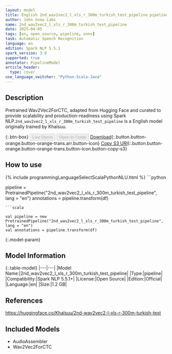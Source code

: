 ```yaml
---
layout: model
title: English 2nd_wav2vec2_l_xls_r_300m_turkish_test_pipeline pipeline Wav2Vec2ForCTC from Khalsuu
author: John Snow Labs
name: 2nd_wav2vec2_l_xls_r_300m_turkish_test_pipeline
date: 2025-04-05
tags: [en, open_source, pipeline, onnx]
task: Automatic Speech Recognition
language: en
edition: Spark NLP 5.5.1
spark_version: 3.0
supported: true
annotator: PipelineModel
article_header:
  type: cover
use_language_switcher: "Python-Scala-Java"
---
```


## Description

Pretrained Wav2Vec2ForCTC, adapted from Hugging Face and curated to provide scalability and production-readiness using Spark NLP.`2nd_wav2vec2_l_xls_r_300m_turkish_test_pipeline` is a English model originally trained by Khalsuu.

{:.btn-box}
<button class="button button-orange" disabled>Live Demo</button>
<button class="button button-orange" disabled>Open in Colab</button>
[Download](https://s3.amazonaws.com/auxdata.johnsnowlabs.com/public/models/2nd_wav2vec2_l_xls_r_300m_turkish_test_pipeline_en_5.5.1_3.0_1743874525296.zip){:.button.button-orange.button-orange-trans.arr.button-icon}
[Copy S3 URI](s3://auxdata.johnsnowlabs.com/public/models/2nd_wav2vec2_l_xls_r_300m_turkish_test_pipeline_en_5.5.1_3.0_1743874525296.zip){:.button.button-orange.button-orange-trans.button-icon.button-copy-s3}

## How to use



<div class="tabs-box" markdown="1">
{% include programmingLanguageSelectScalaPythonNLU.html %}
```python

pipeline = PretrainedPipeline("2nd_wav2vec2_l_xls_r_300m_turkish_test_pipeline", lang = "en")
annotations =  pipeline.transform(df)   

```
```scala

val pipeline = new PretrainedPipeline("2nd_wav2vec2_l_xls_r_300m_turkish_test_pipeline", lang = "en")
val annotations = pipeline.transform(df)

```
</div>

{:.model-param}
## Model Information

{:.table-model}
|---|---|
|Model Name:|2nd_wav2vec2_l_xls_r_300m_turkish_test_pipeline|
|Type:|pipeline|
|Compatibility:|Spark NLP 5.5.1+|
|License:|Open Source|
|Edition:|Official|
|Language:|en|
|Size:|1.2 GB|

## References

https://huggingface.co/Khalsuu/2nd-wav2vec2-l-xls-r-300m-turkish-test

## Included Models

- AudioAssembler
- Wav2Vec2ForCTC